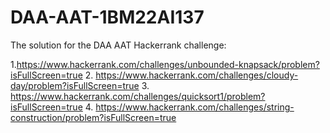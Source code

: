 # DAA-AAT-1BM22AI137
The solution for the DAA AAT Hackerrank challenge:

1.https://www.hackerrank.com/challenges/unbounded-knapsack/problem?isFullScreen=true
2. https://www.hackerrank.com/challenges/cloudy-day/problem?isFullScreen=true
3. https://www.hackerrank.com/challenges/quicksort1/problem?isFullScreen=true
4. https://www.hackerrank.com/challenges/string-construction/problem?isFullScreen=true

